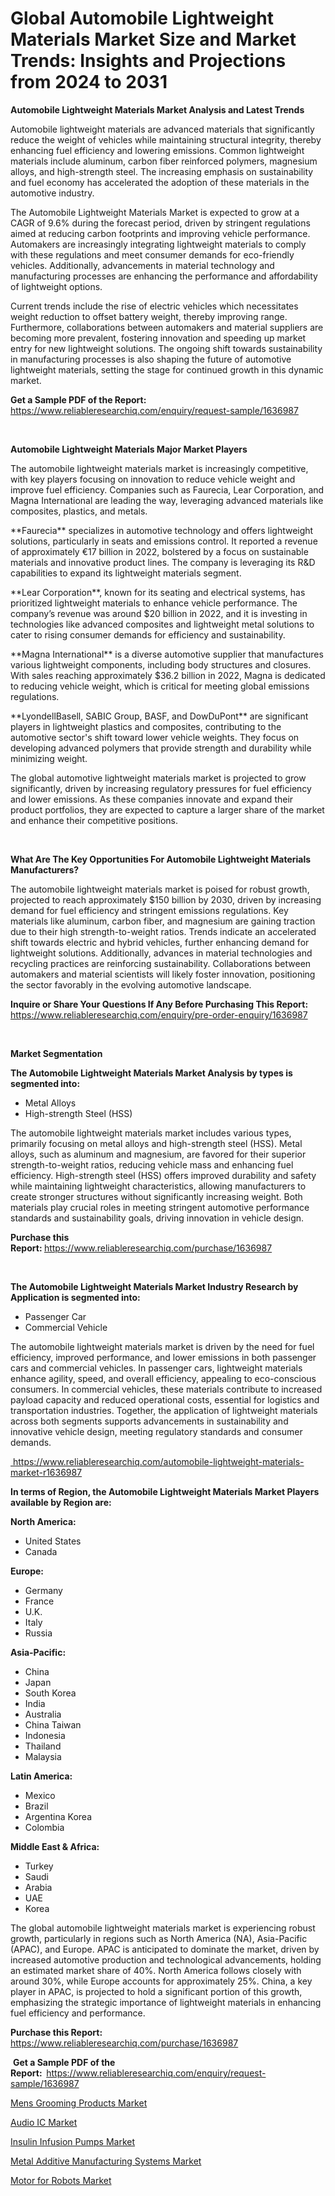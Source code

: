 <p><h1>Global Automobile Lightweight Materials Market Size and Market Trends: Insights and Projections from 2024 to 2031</h1></p><p><strong>Automobile Lightweight Materials Market Analysis and Latest Trends</strong></p>
<p><p>Automobile lightweight materials are advanced materials that significantly reduce the weight of vehicles while maintaining structural integrity, thereby enhancing fuel efficiency and lowering emissions. Common lightweight materials include aluminum, carbon fiber reinforced polymers, magnesium alloys, and high-strength steel. The increasing emphasis on sustainability and fuel economy has accelerated the adoption of these materials in the automotive industry.</p><p>The Automobile Lightweight Materials Market is expected to grow at a CAGR of 9.6% during the forecast period, driven by stringent regulations aimed at reducing carbon footprints and improving vehicle performance. Automakers are increasingly integrating lightweight materials to comply with these regulations and meet consumer demands for eco-friendly vehicles. Additionally, advancements in material technology and manufacturing processes are enhancing the performance and affordability of lightweight options.</p><p>Current trends include the rise of electric vehicles which necessitates weight reduction to offset battery weight, thereby improving range. Furthermore, collaborations between automakers and material suppliers are becoming more prevalent, fostering innovation and speeding up market entry for new lightweight solutions. The ongoing shift towards sustainability in manufacturing processes is also shaping the future of automotive lightweight materials, setting the stage for continued growth in this dynamic market.</p></p>
<p><strong>Get a Sample PDF of the Report:&nbsp;</strong> <a href="https://www.reliableresearchiq.com/enquiry/request-sample/1636987?utm_campaign=120&utm_medium=2&utm_source=Github&utm_content=ia&utm_term=17112024&utm_id=automobile-lightweight-materials">https://www.reliableresearchiq.com/enquiry/request-sample/1636987</a></p>
<p>&nbsp;</p>
<p><strong>Automobile Lightweight Materials Major Market Players</strong></p>
<p><p>The automobile lightweight materials market is increasingly competitive, with key players focusing on innovation to reduce vehicle weight and improve fuel efficiency. Companies such as Faurecia, Lear Corporation, and Magna International are leading the way, leveraging advanced materials like composites, plastics, and metals.</p><p>**Faurecia** specializes in automotive technology and offers lightweight solutions, particularly in seats and emissions control. It reported a revenue of approximately €17 billion in 2022, bolstered by a focus on sustainable materials and innovative product lines. The company is leveraging its R&D capabilities to expand its lightweight materials segment.</p><p>**Lear Corporation**, known for its seating and electrical systems, has prioritized lightweight materials to enhance vehicle performance. The company’s revenue was around $20 billion in 2022, and it is investing in technologies like advanced composites and lightweight metal solutions to cater to rising consumer demands for efficiency and sustainability.</p><p>**Magna International** is a diverse automotive supplier that manufactures various lightweight components, including body structures and closures. With sales reaching approximately $36.2 billion in 2022, Magna is dedicated to reducing vehicle weight, which is critical for meeting global emissions regulations.</p><p>**LyondellBasell, SABIC Group, BASF, and DowDuPont** are significant players in lightweight plastics and composites, contributing to the automotive sector's shift toward lower vehicle weights. They focus on developing advanced polymers that provide strength and durability while minimizing weight.</p><p>The global automotive lightweight materials market is projected to grow significantly, driven by increasing regulatory pressures for fuel efficiency and lower emissions. As these companies innovate and expand their product portfolios, they are expected to capture a larger share of the market and enhance their competitive positions.</p></p>
<p>&nbsp;</p>
<p><strong>What Are The Key Opportunities For Automobile Lightweight Materials Manufacturers?</strong></p>
<p><p>The automobile lightweight materials market is poised for robust growth, projected to reach approximately $150 billion by 2030, driven by increasing demand for fuel efficiency and stringent emissions regulations. Key materials like aluminum, carbon fiber, and magnesium are gaining traction due to their high strength-to-weight ratios. Trends indicate an accelerated shift towards electric and hybrid vehicles, further enhancing demand for lightweight solutions. Additionally, advances in material technologies and recycling practices are reinforcing sustainability. Collaborations between automakers and material scientists will likely foster innovation, positioning the sector favorably in the evolving automotive landscape.</p></p>
<p><strong>Inquire or Share Your Questions If Any Before Purchasing This Report:</strong> <a href="https://www.reliableresearchiq.com/enquiry/pre-order-enquiry/1636987?utm_campaign=120&utm_medium=2&utm_source=Github&utm_content=ia&utm_term=17112024&utm_id=automobile-lightweight-materials">https://www.reliableresearchiq.com/enquiry/pre-order-enquiry/1636987</a></p>
<p>&nbsp;</p>
<p><strong>Market Segmentation</strong></p>
<p><strong>The Automobile Lightweight Materials Market Analysis by types is segmented into:</strong></p>
<p><ul><li>Metal Alloys</li><li>High-strength Steel (HSS)</li></ul></p>
<p><p>The automobile lightweight materials market includes various types, primarily focusing on metal alloys and high-strength steel (HSS). Metal alloys, such as aluminum and magnesium, are favored for their superior strength-to-weight ratios, reducing vehicle mass and enhancing fuel efficiency. High-strength steel (HSS) offers improved durability and safety while maintaining lightweight characteristics, allowing manufacturers to create stronger structures without significantly increasing weight. Both materials play crucial roles in meeting stringent automotive performance standards and sustainability goals, driving innovation in vehicle design.</p></p>
<p><strong>Purchase this Report:&nbsp;</strong><a href="https://www.reliableresearchiq.com/purchase/1636987?utm_campaign=120&utm_medium=2&utm_source=Github&utm_content=ia&utm_term=17112024&utm_id=automobile-lightweight-materials">https://www.reliableresearchiq.com/purchase/1636987</a></p>
<p>&nbsp;</p>
<p><strong>The Automobile Lightweight Materials Market Industry Research by Application is segmented into:</strong></p>
<p><ul><li>Passenger Car</li><li>Commercial Vehicle</li></ul></p>
<p><p>The automobile lightweight materials market is driven by the need for fuel efficiency, improved performance, and lower emissions in both passenger cars and commercial vehicles. In passenger cars, lightweight materials enhance agility, speed, and overall efficiency, appealing to eco-conscious consumers. In commercial vehicles, these materials contribute to increased payload capacity and reduced operational costs, essential for logistics and transportation industries. Together, the application of lightweight materials across both segments supports advancements in sustainability and innovative vehicle design, meeting regulatory standards and consumer demands.</p></p>
<p><a href="https://www.reliableresearchiq.com/automobile-lightweight-materials-market-r1636987?utm_campaign=120&utm_medium=2&utm_source=Github&utm_content=ia&utm_term=17112024&utm_id=automobile-lightweight-materials">&nbsp;https://www.reliableresearchiq.com/automobile-lightweight-materials-market-r1636987</a></p>
<p><strong>In terms of Region, the Automobile Lightweight Materials Market Players available by Region are:</strong></p>
<p>
    <p> <strong> North America: </strong>
        <ul>
            <li>United States</li>
            <li>Canada</li>
        </ul>
        </p> 
    <p> <strong> Europe: </strong>
        <ul>
            <li>Germany</li>
            <li>France</li>
            <li>U.K.</li>
            <li>Italy</li>
            <li>Russia</li>
        </ul>
        </p> 
    <p> <strong> Asia-Pacific: </strong>
        <ul>
            <li>China</li>
            <li>Japan</li>
            <li>South Korea</li>
            <li>India</li>
            <li>Australia</li>
            <li>China Taiwan</li>
            <li>Indonesia</li>
            <li>Thailand</li>
            <li>Malaysia</li>
        </ul>
        </p> 
    <p> <strong> Latin America: </strong>
        <ul>
            <li>Mexico</li>
            <li>Brazil</li>
            <li>Argentina Korea</li>
            <li>Colombia</li>
        </ul>
        </p> 
    <p> <strong> Middle East & Africa: </strong>
        <ul>
            <li>Turkey</li>
            <li>Saudi</li>
            <li>Arabia</li>
            <li>UAE</li>
            <li>Korea</li>
        </ul>
    </p>
    </p>
<p><p>The global automobile lightweight materials market is experiencing robust growth, particularly in regions such as North America (NA), Asia-Pacific (APAC), and Europe. APAC is anticipated to dominate the market, driven by increased automotive production and technological advancements, holding an estimated market share of 40%. North America follows closely with around 30%, while Europe accounts for approximately 25%. China, a key player in APAC, is projected to hold a significant portion of this growth, emphasizing the strategic importance of lightweight materials in enhancing fuel efficiency and performance.</p></p>
<p><strong>Purchase this Report: </strong><a href="https://www.reliableresearchiq.com/purchase/1636987?utm_campaign=120&utm_medium=2&utm_source=Github&utm_content=ia&utm_term=17112024&utm_id=automobile-lightweight-materials">https://www.reliableresearchiq.com/purchase/1636987</a></p>
<p>&nbsp;<strong>Get a Sample PDF of the Report:&nbsp;&nbsp;</strong><a href="https://www.reliableresearchiq.com/enquiry/request-sample/1636987?utm_campaign=120&utm_medium=2&utm_source=Github&utm_content=ia&utm_term=17112024&utm_id=automobile-lightweight-materials">https://www.reliableresearchiq.com/enquiry/request-sample/1636987</a></p>
<p><strong></strong></p>
<p><p><a href="https://issuu.com/reportprime-2/docs/mens-grooming-products-market-size-_c3efa95f3ef8aa?utm_campaign=120&utm_medium=2&utm_source=Github&utm_content=ia&utm_term=17112024&utm_id=automobile-lightweight-materials">Mens Grooming Products Market</a></p><p><a href="https://www.linkedin.com/pulse/global-audio-ic-147-cagr-forecast-2024-2031-sentiq-3frce?utm_campaign=120&utm_medium=2&utm_source=Github&utm_content=ia&utm_term=17112024&utm_id=automobile-lightweight-materials">Audio IC Market</a></p><p><a href="https://www.linkedin.com/pulse/insulin-infusion-pumps-market-size-segmentation-trends-559rc?utm_campaign=120&utm_medium=2&utm_source=Github&utm_content=ia&utm_term=17112024&utm_id=automobile-lightweight-materials">Insulin Infusion Pumps Market</a></p><p><a href="https://issuu.com/reportprime-2/docs/metal-additive-manufacturing-system_712c91ea004baa?utm_campaign=120&utm_medium=2&utm_source=Github&utm_content=ia&utm_term=17112024&utm_id=automobile-lightweight-materials">Metal Additive Manufacturing Systems Market</a></p><p><a href="https://www.linkedin.com/pulse/motor-robots-market-trends-growth-outlook-2024-2031-1vnqe?utm_campaign=120&utm_medium=2&utm_source=Github&utm_content=ia&utm_term=17112024&utm_id=automobile-lightweight-materials">Motor for Robots Market</a></p></p>